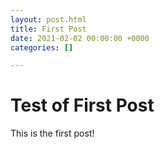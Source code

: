 ```yaml
---
layout: post.html
title: First Post
date: 2021-02-02 00:00:00 +0000
categories: []

---
```

# Test of First Post

This is the first post!